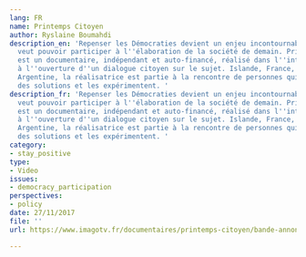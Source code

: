```yaml
---
lang: FR
name: Printemps Citoyen
author: Ryslaine Boumahdi
description_en: 'Repenser les Démocraties devient un enjeu incontournable si l''on
  veut pouvoir participer à l''élaboration de la société de demain. Printemps Citoyen
  est un documentaire, indépendant et auto-financé, réalisé dans l''intention de contribuer
  à l''ouverture d''un dialogue citoyen sur le sujet. Islande, France, Espagne, États-Unis,
  Argentine, la réalisatrice est partie à la rencontre de personnes qui cherchent
  des solutions et les expérimentent. '
description_fr: 'Repenser les Démocraties devient un enjeu incontournable si l''on
  veut pouvoir participer à l''élaboration de la société de demain. Printemps Citoyen
  est un documentaire, indépendant et auto-financé, réalisé dans l''intention de contribuer
  à l''ouverture d''un dialogue citoyen sur le sujet. Islande, France, Espagne, États-Unis,
  Argentine, la réalisatrice est partie à la rencontre de personnes qui cherchent
  des solutions et les expérimentent. '
category:
- stay_positive
type:
- Video
issues:
- democracy_participation
perspectives:
- policy
date: 27/11/2017
file: ''
url: https://www.imagotv.fr/documentaires/printemps-citoyen/bande-annonce/1

---
```

